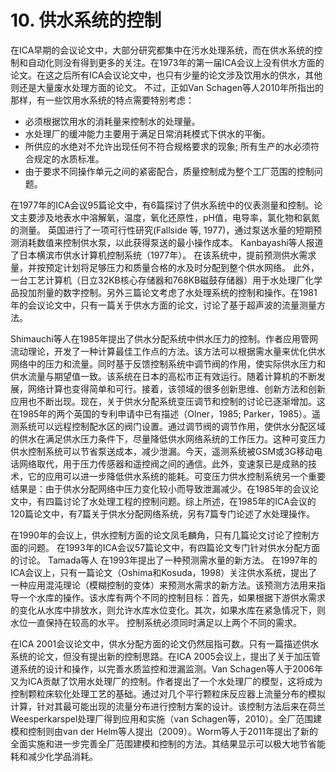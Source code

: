 # 10. 供水系统的控制
在ICA早期的会议论文中，大部分研究都集中在污水处理系统，而在供水系统的控制和自动化则没有得到更多的关注。在1973年的第一届ICA会议上没有供水方面的论文。在这之后所有ICA会议论文中，也只有少量的论文涉及饮用水的供水，其他则还是大量废水处理方面的论文。 不过，正如Van Schagen等人2010年所指出的那样，有一些饮用水系统的特点需要特别考虑： 
*	必须根据饮用水的消耗量来控制水的处理量。
*	水处理厂的缓冲能力主要用于满足日常消耗模式下供水的平衡。
*	所供应的水绝对不允许出现任何不符合规格要求的现象; 所有生产的水必须符合规定的水质标准。
*	由于要求不同操作单元之间的紧密配合，质量控制成为整个工厂范围的控制问题。

在1977年的ICA会议95篇论文中，有6篇探讨了供水系统中的仪表测量和控制。论文主要涉及地表水中溶解氧，温度，氧化还原性，pH值，电导率，氯化物和氨氮的测量。 英国进行了一项可行性研究(Fallside 等, 1977)，通过泵送水量的短期预测消耗数值来控制供水泵，以此获得泵送的最小操作成本。 Kanbayashi等人报道了日本横滨市供水计算机控制系统（1977年）。 在该系统中，提前预测供水需求量，并按预定计划将足够压力和质量合格的水及时分配到整个供水网络。 此外，一台工艺计算机（日立32KB核心存储器和768KB磁鼓存储器）用于水处理厂化学品投加剂量的数字控制。另外三篇论文考虑了水处理系统的控制和操作。在1981年的会议论文中，只有一篇关于供水方面的论文，讨论了基于超声波的流量测量方法。

Shimauchi等人在1985年提出了供水分配系统中供水压力的控制。作者应用管网流动理论，开发了一种计算最佳工作点的方法。该方法可以根据需水量来优化供水网络中的压力和流量。同时基于反馈控制系统中调节阀的作用，使实际供水压力和供水流量与期望值一致。该系统在日本的高松市正有效运行。随着计算机的不断发展，网络计算也变得简单和可行。接着，该领域的很多创新思维、创新方法和创新应用也不断出现。现在，关于供水分配系统变压调节和控制的讨论已逐渐增加。这在1985年的两个英国的专利申请中已有描述（Olner，1985; Parker，1985）。遥测系统可以远程控制配水区的阀门设置。通过调节阀的调节作用，使供水分配区域的供水在满足供水压力条件下，尽量降低供水网络系统的工作压力。这种可变压力供水控制系统可以节省泵送成本，减少泄漏。今天，遥测系统被GSM或3G移动电话网络取代，用于压力传感器和遥控阀之间的通信。此外，变速泵已是成熟的技术，它的应用可以进一步降低供水系统的能耗。可变压力供水控制系统另一个重要结果是：由于供水分配网络中压力变化较小而导致泄漏减少。在1985年的会议论文中，有四篇讨论了水处理工程的控制问题。综上所述，在1985年的ICA会议的120篇论文中，有7篇关于供水分配网络系统，另有7篇专门论述了水处理操作。

在1990年的会议上，供水控制方面的论文凤毛麟角，只有几篇论文讨论了控制方面的问题。 在1993年的ICA会议57篇论文中，有四篇论文专门针对供水分配方面的讨论。 Tamada等人 在1993年提出了一种预测需水量的新方法。 在1997年的ICA会议上，只有一篇论文（Oshima和Kosuda，1998）关注供水系统，提出了一种应用混沌理论（模糊控制的变体）来预测水需求的新方法。该预测方法用来指导一个水库的操作。该水库有两个不同的控制目标：首先，如果根据下游供水需求的变化从水库中排放水，则允许水库水位变化。其次，如果水库在紧急情况下，则水位一直保持在较高的水平。 控制系统必须同时满足以上两个不同的需求。

在ICA 2001会议论文中，供水分配方面的论文仍然屈指可数。只有一篇描述供水系统的论文，但没有提出新的控制思路。在ICA 2005会议上，提出了关于加压管道系统的设计和操作，以完善水质监控和泄漏监测。Van Schagen等人于2006年又为ICA贡献了饮用水处理厂的控制。作者提出了一个水处理厂的模型，这将成为控制颗粒床软化处理工艺的基础。通过对几个平行颗粒床反应器上流量分布的模拟计算，针对其最可能出现的流量分布进行控制方案的设计。该控制方法后来在荷兰Weesperkarspel处理厂得到应用和实施（van Schagen等，2010）。全厂范围建模和控制则由van der Helm等人提出（2009）。Worm等人于2011年提出了新的全面实施和进一步完善全厂范围建模和控制的方法。其结果显示可以极大地节省能耗和减少化学品消耗。
